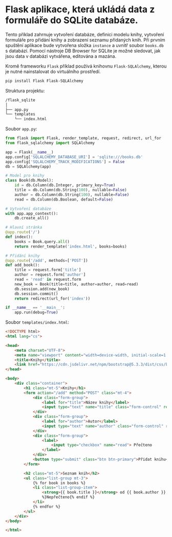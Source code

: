 # Flask aplikace, která ukládá data z formuláře do SQLite databáze.
Tento příklad zahrnuje vytvoření databáze, definici modelu knihy, vytvoření formuláře pro přidání knihy a zobrazení seznamu přidaných knih. Při prvním spuštění aplikace bude vytvořena složka `instance` a uvnitř soubor `books.db` s databází. Pomocí nástroje DB Browser for SQLite je možné sledovat, jak jsou data v databázi vytvářena, editována a mazána.

Kromě frameworku `Flask` příklad používá knihovnu `Flask-SQLAlchemy`, kterou je nutné nainstalovat do virtuálního prostředí.
```bash
pip install Flask Flask-SQLAlchemy
```

Struktura projektu:
```bash
/flask_sqlite
│
├── app.py
└── templates
    └── index.html
```

Soubor `app.py`:
```python
from flask import Flask, render_template, request, redirect, url_for
from flask_sqlalchemy import SQLAlchemy

app = Flask(__name__)
app.config['SQLALCHEMY_DATABASE_URI'] = 'sqlite:///books.db'
app.config['SQLALCHEMY_TRACK_MODIFICATIONS'] = False
db = SQLAlchemy(app)

# Model pro knihy
class Book(db.Model):
    id = db.Column(db.Integer, primary_key=True)
    title = db.Column(db.String(100), nullable=False)
    author = db.Column(db.String(100), nullable=False)
    read = db.Column(db.Boolean, default=False)

# Vytvoření databáze
with app.app_context():
    db.create_all()

# Hlavní stránka
@app.route('/')
def index():
    books = Book.query.all()
    return render_template('index.html', books=books)

# Přidání knihy
@app.route('/add', methods=['POST'])
def add_book():
    title = request.form['title']
    author = request.form['author']
    read = 'read' in request.form
    new_book = Book(title=title, author=author, read=read)
    db.session.add(new_book)
    db.session.commit()
    return redirect(url_for('index'))

if __name__ == '__main__':
    app.run(debug=True)
```

Soubor `templates/index.html`:
```html
<!DOCTYPE html>
<html lang="cs">

<head>
    <meta charset="UTF-8">
    <meta name="viewport" content="width=device-width, initial-scale=1.0">
    <title>Knihy</title>
    <link href="https://cdn.jsdelivr.net/npm/bootstrap@5.3.3/dist/css/bootstrap.min.css" rel="stylesheet">
</head>

<body>
    <div class="container">
        <h1 class="mt-5">Knihy</h1>
        <form action="/add" method="POST" class="mt-4">
            <div class="form-group">
                <label for="title">Název knihy</label>
                <input type="text" name="title" class="form-control" required>
            </div>
            <div class="form-group">
                <label for="author">Autor</label>
                <input type="text" name="author" class="form-control" required>
            </div>
            <div class="form-group">
                <label>
                    <input type="checkbox" name="read"> Přečteno
                </label>
            </div>
            <button type="submit" class="btn btn-primary">Přidat knihu</button>
        </form>

        <h2 class="mt-5">Seznam knih</h2>
        <ul class="list-group mt-3">
            {% for book in books %}
            <li class="list-group-item">
                <strong>{{ book.title }}</strong> od {{ book.author }} - {% if book.read %}Přečteno{% else
                %}Nepřečteno{% endif %}
            </li>
            {% endfor %}
        </ul>
    </div>
</body>

</html>
```
